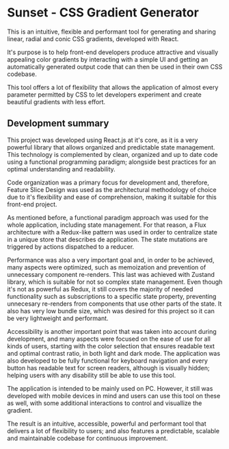 # Sunset - CSS Gradient Generator

This is an intuitive, flexible and performant tool for generating and sharing linear, radial and conic CSS gradients, developed with React.

It's purpose is to help front-end developers produce attractive and visually appealing color gradients by interacting with a simple UI and getting an automatically generated output code that can then be used in their own CSS codebase.

This tool offers a lot of flexibility that allows the application of almost every parameter permitted by CSS to let developers experiment and create beautiful gradients with less effort.

## Development summary

This project was developed using React.js at it's core, as it is a very powerful library that allows organized and predictable state management.
This technology is complemented by clean, organized and up to date code using a functional programming paradigm; alongside best practices for an optimal understanding and readability.

Code organization was a primary focus for development and, therefore, Feature Slice Design was used as the architectural methodology of choice due to it's flexibility and ease of comprehension, making it suitable for this front-end project.

As mentioned before, a functional paradigm approach was used for the whole application, including state management. For that reason, a Flux architecture with a Redux-like pattern was used in order to centralize state in a unique store that describes de application. The state mutations are triggered by actions dispatched to a reducer.

Performance was also a very important goal and, in order to be achieved, many aspects were optimized, such as memoization and prevention of unnecessary component re-renders.
This last was achieved with Zustand library, which is suitable for not so complex state management. Even though it's not as powerful as Redux, it still covers the majority of needed functionality such as subscriptions to a specific state property, preventing unnecesary re-renders from components that use other parts of the state. It also has very low bundle size, which was desired for this project so it can be very lightweight and performant.

Accessibility is another important point that was taken into account during development, and many aspects were focused on the ease of use for all kinds of users, starting with the color selection that ensures readable text and optimal contrast ratio, in both light and dark mode.
The application was also developed to be fully functional for keyboard navigation and every button has readable text for screen readers, although is visually hidden; helping users with any disability still be able to use this tool.

The application is intended to be mainly used on PC. However, it still was developed with mobile devices in mind and users can use this tool on these as well, with some additional interactions to control and visuallize the gradient.

The result is an intuitive, accessible, powerful and performant tool that delivers a lot of flexibility to users; and also features a predictable, scalable and maintainable codebase for continuous improvement.
